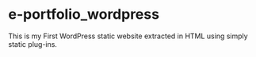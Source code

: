 # e-portfolio_wordpress
This is my First WordPress static website extracted in HTML using simply static plug-ins.
